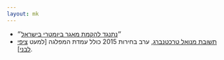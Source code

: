 ```yaml
---
layout: mk
---
```

* <i class="fa fa-newspaper-o"></i> ״[נתנגד להקמת מאגר ביומטרי בישראל](https://archive.today/8p7dP#selection-2935.1-2935.206)״
* <i class="fa fa-mobile"></i> [תשובת מנואל טרכטנברג](../docs/trajtenberg.png), ערב בחירות 2015 כולל עמדת המפלגה [למעט [ציפי לבני](../docs/Livni.m4a)].
